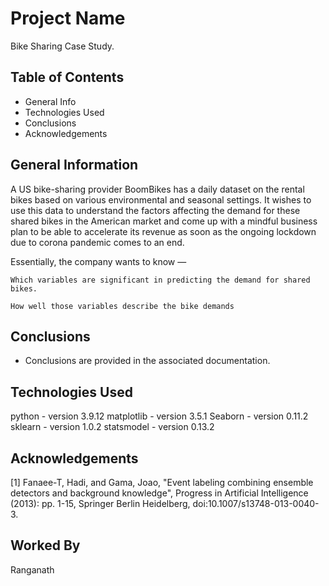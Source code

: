 # Project Name
   Bike Sharing Case Study.


## Table of Contents
* General Info
* Technologies Used
* Conclusions
* Acknowledgements



## General Information
A US bike-sharing provider BoomBikes has a daily dataset on the rental bikes based on various environmental and seasonal settings. It wishes to use this data to understand the factors affecting the demand for these shared bikes in the American market and come up with a mindful business plan to be able to accelerate its revenue as soon as the ongoing lockdown due to corona pandemic comes to an end.

Essentially, the company wants to know —

    Which variables are significant in predicting the demand for shared bikes.

    How well those variables describe the bike demands




## Conclusions
- Conclusions are provided in the associated documentation.



## Technologies Used
  python        - version 3.9.12
  matplotlib    - version 3.5.1
  Seaborn       - version 0.11.2
  sklearn       - version 1.0.2
  statsmodel    - version 0.13.2



## Acknowledgements

[1] Fanaee-T, Hadi, and Gama, Joao, "Event labeling combining ensemble detectors and background knowledge", Progress in Artificial Intelligence (2013): pp. 1-15, Springer Berlin Heidelberg, doi:10.1007/s13748-013-0040-3.



## Worked By
Ranganath

